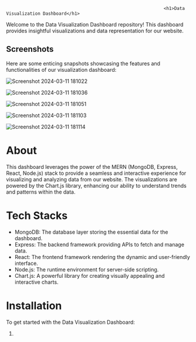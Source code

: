                                                                 <h1>Data Visualization Dashboard</h1>
                                                                         
<p>Welcome to the Data Visualization Dashboard repository! This dashboard provides insightful visualizations and data representation for our website.</p>

<h2>Screenshots</h2>
<p>Here are some enticing snapshots showcasing the features and functionalities of our visualization dashboard:</p>

![Screenshot 2024-03-11 181022](https://github.com/Mayank561/Visualization-Dashboard/assets/108197241/282ac945-c0c8-4f4e-8332-3b9f7c9abaeb)

![Screenshot 2024-03-11 181036](https://github.com/Mayank561/Visualization-Dashboard/assets/108197241/4d3f7871-b51a-44bc-872f-a3bb2c08a11c)

![Screenshot 2024-03-11 181051](https://github.com/Mayank561/Visualization-Dashboard/assets/108197241/b7b613e5-07f4-42c9-a887-9775c4393848)

![Screenshot 2024-03-11 181103](https://github.com/Mayank561/Visualization-Dashboard/assets/108197241/eecd3915-f8ad-4451-a73c-9fadf9a6ab19)

![Screenshot 2024-03-11 181114](https://github.com/Mayank561/Visualization-Dashboard/assets/108197241/af6d3f96-b67c-406a-a6e4-2fa4b01e17a8)

<h1>About</h1>
<p>This dashboard leverages the power of the MERN (MongoDB, Express, React, Node.js) stack to provide a seamless and interactive experience for visualizing and analyzing data from our website. The visualizations are powered by the Chart.js library, enhancing our ability to understand trends and patterns within the data.</p>

<h1>Tech Stacks</h1>
<div>
    <ul>
      <li>MongoDB: The database layer storing the essential data for the dashboard.</li>
      <li>Express: The backend framework providing APIs to fetch and manage data.</li>
      <li>React: The frontend framework rendering the dynamic and user-friendly interface.</li>
      <li>Node.js: The runtime environment for server-side scripting.</li>
      <li>Chart.js: A powerful library for creating visually appealing and interactive charts.</li>
    </ul>
</div>

<h1>Installation</h1>
<p>To get started with the Data Visualization Dashboard:</p>
<div>
  <ol>
    <li></li>
  </ol>
</div>
